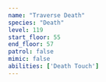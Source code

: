 ```yaml
---
name: "Traverse Death"
species: "Death"
level: 119
start_floor: 55
end_floor: 57
patrol: false
mimic: false
abilities: ['Death Touch']
---
```

